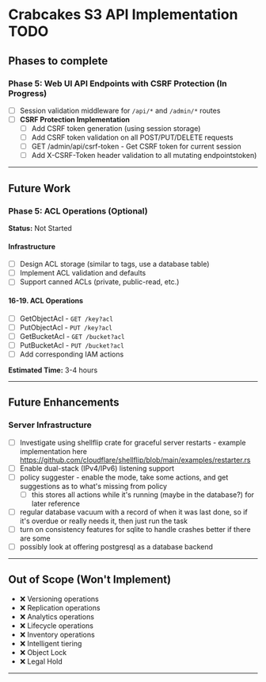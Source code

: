 # Crabcakes S3 API Implementation TODO

## Phases to complete

### Phase 5: Web UI API Endpoints with CSRF Protection (In Progress)

- [ ] Session validation middleware for `/api/*` and `/admin/*` routes
- [ ] **CSRF Protection Implementation**
  - [ ] Add CSRF token generation (using session storage)
  - [ ] Add CSRF token validation on all POST/PUT/DELETE requests
  - [ ] GET /admin/api/csrf-token - Get CSRF token for current session
  - [ ] Add X-CSRF-Token header validation to all mutating endpointstoken)

---

## Future Work

### Phase 5: ACL Operations (Optional)

**Status:** Not Started

#### Infrastructure

- [ ] Design ACL storage (similar to tags, use a database table)
- [ ] Implement ACL validation and defaults
- [ ] Support canned ACLs (private, public-read, etc.)

#### 16-19. ACL Operations

- [ ] GetObjectAcl - `GET /key?acl`
- [ ] PutObjectAcl - `PUT /key?acl`
- [ ] GetBucketAcl - `GET /bucket?acl`
- [ ] PutBucketAcl - `PUT /bucket?acl`
- [ ] Add corresponding IAM actions

**Estimated Time:** 3-4 hours

---

## Future Enhancements

### Server Infrastructure

- [ ] Investigate using shellflip crate for graceful server restarts - example implementation here <https://github.com/cloudflare/shellflip/blob/main/examples/restarter.rs>
- [ ] Enable dual-stack (IPv4/IPv6) listening support
- [ ] policy suggester - enable the mode, take some actions, and get suggestions as to what's missing from policy
  - [ ] this stores all actions while it's running (maybe in the database?) for later reference
- [ ] regular database vacuum with a record of when it was last done, so if it's overdue or really needs it, then just run the task
- [ ] turn on consistency features for sqlite to handle crashes better if there are some
- [ ] possibly look at offering postgresql as a database backend

---

## Out of Scope (Won't Implement)

- ❌ Versioning operations
- ❌ Replication operations
- ❌ Analytics operations
- ❌ Lifecycle operations
- ❌ Inventory operations
- ❌ Intelligent tiering
- ❌ Object Lock
- ❌ Legal Hold

---
